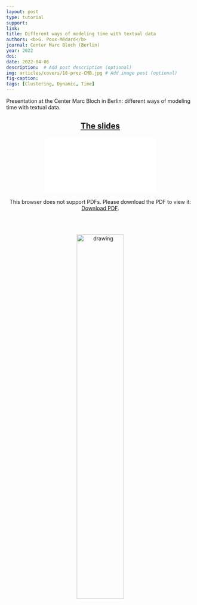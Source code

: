 ```yaml
---
layout: post
type: tutorial
support:
link:
title: Different ways of modeling time with textual data
authors: <b>G. Poux-Médard</b>
journal: Center Marc Bloch (Berlin)
year: 2022
doi:
date: 2022-04-06
description:  # Add post description (optional)
img: articles/covers/18-prez-CMB.jpg # Add image post (optional)
fig-caption: 
tags: [Clustering, Dynamic, Time]
---
```


Presentation at the Center Marc Bloch in Berlin: different ways of modeling time with textual data.

## <center><u>The slides</u></center>
<center>
<object data="/assets/img/articles/Tutorials/CMB-Berlin.pdf" type="application/pdf" width="100%" height="700px">
    <embed src="/assets/img/articles/Tutorials/CMB-Berlin.pdf">
        <p>This browser does not support PDFs. Please download the PDF to view it: <a href="/assets/img/articles/Tutorials/CMB-Berlin.pdf">Download PDF</a>.</p>
</object>
</center>

<br>
<br>

<p align="center">
    <img src="/assets/img/Vrac/Img_pres_Berlin.png" alt="drawing" width="50%"/>
</p>


